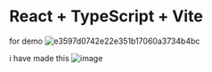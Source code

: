 # React + TypeScript + Vite




for demo
![e3597d0742e22e351b17060a3734b4bc](https://github.com/user-attachments/assets/2c6b572a-7790-49cd-9a48-d5fbee4ab0b3)


i have made this
![image](https://github.com/user-attachments/assets/9d60e768-239a-4eb8-9afb-244083b69bc2)
